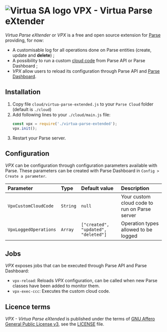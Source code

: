 # ![Virtua SA logo](https://www.virtua.ch/favicon.png) VPX - Virtua Parse eXtender

*Virtua Parse eXtender* or *VPX* is a free and open source extension for [Parse](https://github.com/parse-community/parse-server) providing, for now:

* A customisable log for all operations done on Parse entities (create, update and **delete**) ;
* A possibility to run a custom [cloud code](http://docs.parseplatform.org/cloudcode/guide/#getting-started) from Parse API or Parse Dashboard ;
* *VPX* allow users to reload its configuration through Parse API and [Parse Dashboard](https://github.com/parse-community/parse-dashboard).

## Installation

1. Copy file `cloud/virtua-parse-extended.js` to your `Parse Cloud` folder (default is `./cloud`)
2. Add following lines to your `./cloud/main.js` file:
   ```js
   const vpx = require('./virtua-parse-extended');
   vpx.init();
   ```
3. Restart your Parse server.

## Configuration

*VPX* can be configuration through configuration parameters available with Parse.
These parameters can be created with Parse Dashboard in `Config > Create a parameter`.

| Parameter             | Type     | Default value                       | Description
| :-------------------- | :------- | :---------------------------------- | :-------------------------------------------
| `VpxCustomCloudCode`  | `String` | `null`                              | Your custom cloud code to run on Parse server
| `VpxLoggedOperations` | `Array`  | `["created", "updated", "deleted"]` | Operation types allowed to be logged

## Jobs

*VPX* exposes jobs that can be executed through Parse API and Parse Dashboard:

* `vpx-reload`: Reloads *VPX* configuration, can be called when new Parse classes have been added to monitor them.
* `vpx-exec-ccc`: Executes the custom cloud code.

## Licence terms

*VPX - Virtua Parse eXtended* is published under the terms of [GNU Affero General Public License v3](https://www.gnu.org/licenses/agpl-3.0.html), see the [LICENSE](LICENSE) file.